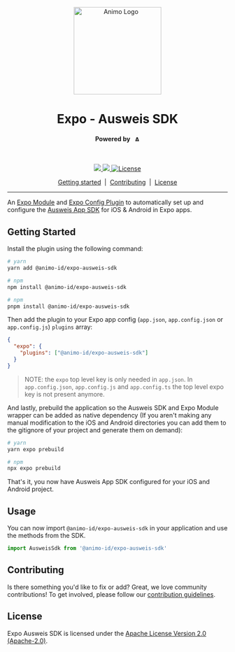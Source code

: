 <p align="center">
  <picture>
   <source media="(prefers-color-scheme: light)" srcset="https://res.cloudinary.com/animo-solutions/image/upload/v1656578320/animo-logo-light-no-text_ok9auy.svg">
   <source media="(prefers-color-scheme: dark)" srcset="https://res.cloudinary.com/animo-solutions/image/upload/v1656578320/animo-logo-dark-no-text_fqqdq9.svg">
   <img alt="Animo Logo" height="200px" />
  </picture>
</p>

<h1 align="center" ><b>Expo - Ausweis SDK</b></h1>

<h4 align="center">Powered by &nbsp; 
  <picture>
    <source media="(prefers-color-scheme: light)" srcset="https://res.cloudinary.com/animo-solutions/image/upload/v1656579715/animo-logo-light-text_cma2yo.svg">
    <source media="(prefers-color-scheme: dark)" srcset="https://res.cloudinary.com/animo-solutions/image/upload/v1656579715/animo-logo-dark-text_uccvqa.svg">
    <img alt="Animo Logo" height="12px" />
  </picture>
</h4><br>

<p align="center">
  <a href="https://typescriptlang.org">
    <img src="https://img.shields.io/badge/%3C%2F%3E-TypeScript-%230074c1.svg" />
  </a>
  <a href="https://www.npmjs.com/package/@animo-id/expo-ausweis-sdk">
    <img src="https://img.shields.io/npm/v/@animo-id/expo-ausweis-sdk" />
  </a>
  <a
    href="https://raw.githubusercontent.com/animo/expo-ausweis-sdk/main/LICENSE"
    ><img
      alt="License"
      src="https://img.shields.io/badge/License-Apache%202.0-blue.svg"
  /></a>
</p>

<p align="center">
  <a href="#getting-started">Getting started</a> 
  &nbsp;|&nbsp;
  <a href="#contributing">Contributing</a> 
  &nbsp;|&nbsp;
  <a href="#contributing">License</a> 
</p>

---

An [Expo Module](https://docs.expo.dev/modules/overview/) and [Expo Config Plugin](https://docs.expo.dev/guides/config-plugins/) to automatically set up and configure the [Ausweis App SDK](https://www.ausweisapp.bund.de/sdk/intro.html) for iOS & Android in Expo apps.

## Getting Started

Install the plugin using the following command:

```sh
# yarn
yarn add @animo-id/expo-ausweis-sdk

# npm
npm install @animo-id/expo-ausweis-sdk

# npm
pnpm install @animo-id/expo-ausweis-sdk
```

Then add the plugin to your Expo app config (`app.json`, `app.config.json` or `app.config.js`) `plugins` array:

```json
{
  "expo": {
    "plugins": ["@animo-id/expo-ausweis-sdk"]
  }
}
```

> NOTE: the `expo` top level key is only needed in `app.json`. In `app.config.json`, `app.config.js` and `app.config.ts` the top level expo key is not present anymore.

And lastly, prebuild the application so the Ausweis SDK and Expo Module wrapper can be added as native dependency (If you aren't making any manual modification to the iOS and Android directories you can add them to the gitignore of your project and generate them on demand):

```sh
# yarn
yarn expo prebuild

# npm
npx expo prebuild
```

That's it, you now have Ausweis App SDK configured for your iOS and Android project.

## Usage

You can now import `@animo-id/expo-ausweis-sdk` in your application and use the methods from the SDK.

```javascript
import AusweisSdk from '@animo-id/expo-ausweis-sdk'
```

## Contributing

Is there something you'd like to fix or add? Great, we love community contributions! To get involved, please follow our [contribution guidelines](./CONTRIBUTING.md).

## License

Expo Ausweis SDK is licensed under the [Apache License Version 2.0 (Apache-2.0)](./LICENSE).
